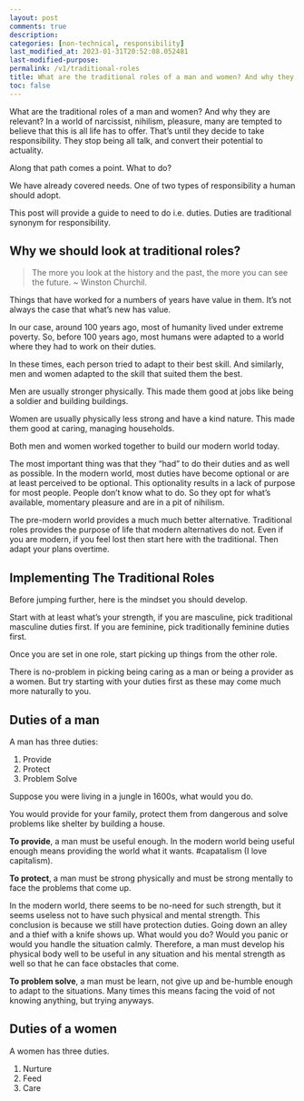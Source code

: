 ```yaml
---
layout: post
comments: true
description: 
categories: [non-technical, responsibility]
last_modified_at: 2023-01-31T20:52:08.052481
last-modified-purpose: 
permalink: /v1/traditional-roles
title: What are the traditional roles of a man and women? And why they are relevant?
toc: false
---
```


What are the traditional roles of a man and women? And why they are relevant?
In a world of narcissist, nihilism, pleasure, many are tempted to believe that this is all life has to offer. That’s until they decide to take responsibility. They stop being all talk, and convert their potential to actuality. 

Along that path comes a point. What to do?

We have already covered needs. One of two types of responsibility a human should adopt.

This post will provide a guide to need to do i.e. duties. Duties are traditional synonym for responsibility.

## Why we should look at traditional roles?

> The more you look at the history and the past, the more you can see the future.
>~ Winston Churchil.

Things that have worked for a numbers of years have value in them. It’s not always the case that what’s new has value.

In our case, around 100 years ago, most of humanity lived under extreme poverty. So, before 100 years ago, most humans were adapted to a world where they had to work on their duties.

In these times, each person tried to adapt to their best skill. And similarly, men and women adapted to the skill that suited them the best.

Men are usually stronger physically. This made them good at jobs like being a soldier and building buildings. 

Women are usually physically less strong and have a kind nature. This made them good at caring, managing households.

Both men and women worked together to build our modern world today.

The most important thing was that they “had” to do their duties and as well as possible. In the modern world, most duties have become optional or are at least perceived to be optional. This optionality results in a lack of purpose for most people. People don’t know what to do. So they opt for what’s available, momentary pleasure and are in a pit of nihilism.

The pre-modern world provides a much much better alternative. Traditional roles provides the purpose of life that modern alternatives do not. Even if you are modern, if you feel lost then start here with the traditional. Then adapt your plans overtime.

## Implementing The Traditional Roles

Before jumping further, here is the mindset you should develop.

Start with at least what’s your strength, if you are masculine, pick traditional masculine duties first. If you are feminine, pick traditionally feminine duties first.

Once you are set in one role, start picking up things from the other role.

There is no-problem in picking being caring as a man or being a provider as a women. But try starting with your duties first as these may come much more naturally to you.

## Duties of a man

A man has three duties:
1. Provide
2. Protect
3. Problem Solve

Suppose you were living in a jungle in 1600s, what would you do.

You would provide for your family, protect them from dangerous and solve problems like shelter by building a house.

**To provide**, a man must be useful enough. In the modern world being useful enough means providing the world what it wants. #capatalism (I love capitalism).

**To protect**, a man must be strong physically and must be strong mentally to face the problems that come up. 

In the modern world, there seems to be no-need for such strength, but it seems useless not to have such physical and mental strength. This conclusion is because we still have protection duties. Going down an alley and a thief with a knife shows up. What would you do? Would you panic or would you handle the situation calmly. Therefore, a man must develop his physical body well to be useful in any situation and his mental strength as well so that he can face obstacles that come.

**To problem solve**, a man must be learn, not give up and be-humble enough to adapt to the situations. Many times this means facing the void of not knowing anything, but trying anyways.

## Duties of a women
A women has three duties.
1. Nurture
2. Feed
3. Care